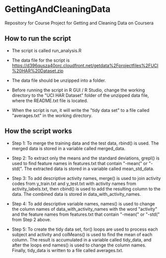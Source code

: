 GettingAndCleaningData
======================

Repository for Course Project for Getting and Cleaning Data on Coursera



How to run the script
---------------------

* The script is called run_analysis.R

* The data file for the script is
  https://d396qusza40orc.cloudfront.net/getdata%2Fprojectfiles%2FUCI%20HAR%20Dataset.zip 

* The data file should be unzipped into a folder.

* Before running the script in R GUI / R Studio, change the working directory to
  the "UCI HAR Dataset" folder of the unzipped data file, where the README.txt
  file is located.

* When the script is run, it will write the "tidy data set" to a file called
  "averages.txt" in the working directory.



How the script works
--------------------

* Step 1: To merge the training data and the test data, rbind() is used. The
  merged data is stored in a variable called merged_data.

* Step 2: To extract only the means and the standard deviations, grepl() is used
  to find feature names in features.txt that contain "-mean(" or "-std(". The
  extracted data is stored in a variable called mean_std_data.

* Step 3: To add descriptive activity names, merge() is used to join activity
  codes from y_train.txt and y_test.txt with activity names from
  activity_labels.txt, then cbind() is used to add the resulting column to the
  data. The combined data is stored in data_with_activity_names.

* Step 4: To add descriptive variable names, names() is used to change the
  column names of data_with_activity_names with the word "activity" and the
  feature names from features.txt that contain "-mean(" or "-std(" from Step 2
  above.

* Step 5: To create the tidy data set, for() loops are used to process each
  subject and activity and colMeans() is used to find the mean of each column.
  The result is accumulated in a variable called tidy_data, and after the loops
  end names() is used to change the column names. Finally, tidy_data is written
  to a file called averages.txt.
